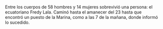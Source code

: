 Entre los cuerpos de 58 hombres y 14 mujeres sobrevivió una persona: el ecuatoriano Fredy Lala. Caminó hasta el amanecer del 23 hasta que encontró un puesto de la Marina, como a las 7 de la mañana, donde informó lo sucedido.  
